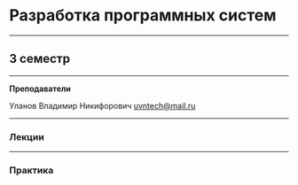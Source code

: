 # Разработка программных систем
____________
## 3 семестр
___________
**Преподаватели**

Уланов Владимир Никифорович uvntech@mail.ru
_________
### Лекции
_________
### Практика

